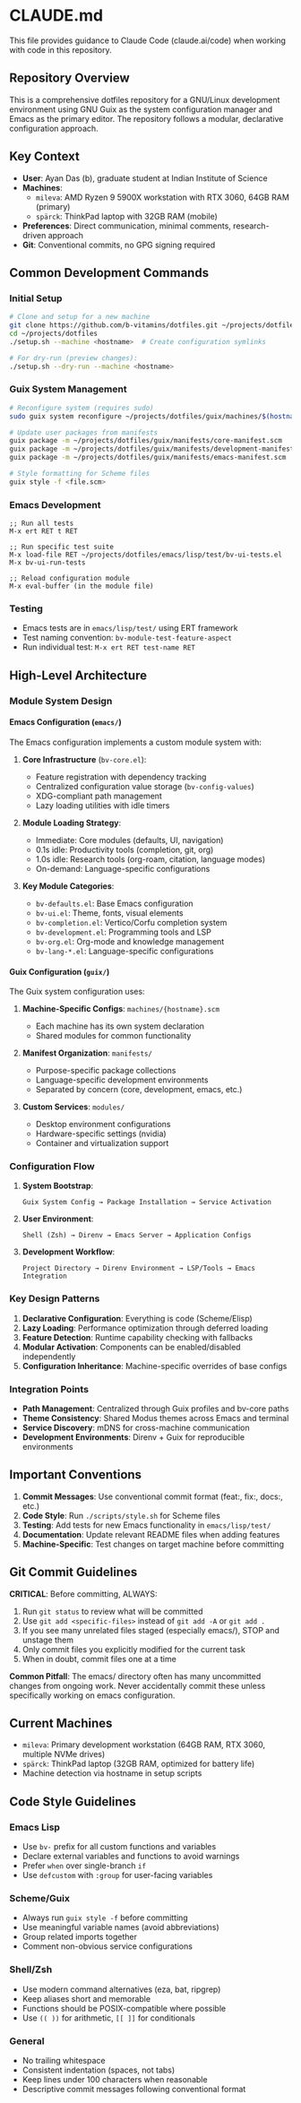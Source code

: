 # CLAUDE.md

This file provides guidance to Claude Code (claude.ai/code) when working with code in this repository.

## Repository Overview

This is a comprehensive dotfiles repository for a GNU/Linux development environment using GNU Guix as the system configuration manager and Emacs as the primary editor. The repository follows a modular, declarative configuration approach.

## Key Context

- **User**: Ayan Das (b), graduate student at Indian Institute of Science
- **Machines**: 
  - `mileva`: AMD Ryzen 9 5900X workstation with RTX 3060, 64GB RAM (primary)
  - `spärck`: ThinkPad laptop with 32GB RAM (mobile)
- **Preferences**: Direct communication, minimal comments, research-driven approach
- **Git**: Conventional commits, no GPG signing required

## Common Development Commands

### Initial Setup
```bash
# Clone and setup for a new machine
git clone https://github.com/b-vitamins/dotfiles.git ~/projects/dotfiles
cd ~/projects/dotfiles
./setup.sh --machine <hostname>  # Create configuration symlinks

# For dry-run (preview changes):
./setup.sh --dry-run --machine <hostname>
```

### Guix System Management
```bash
# Reconfigure system (requires sudo)
sudo guix system reconfigure ~/projects/dotfiles/guix/machines/$(hostname).scm

# Update user packages from manifests
guix package -m ~/projects/dotfiles/guix/manifests/core-manifest.scm
guix package -m ~/projects/dotfiles/guix/manifests/development-manifest.scm
guix package -m ~/projects/dotfiles/guix/manifests/emacs-manifest.scm

# Style formatting for Scheme files  
guix style -f <file.scm>
```

### Emacs Development
```elisp
;; Run all tests
M-x ert RET t RET

;; Run specific test suite
M-x load-file RET ~/projects/dotfiles/emacs/lisp/test/bv-ui-tests.el
M-x bv-ui-run-tests

;; Reload configuration module
M-x eval-buffer (in the module file)
```

### Testing
- Emacs tests are in `emacs/lisp/test/` using ERT framework
- Test naming convention: `bv-module-test-feature-aspect`
- Run individual test: `M-x ert RET test-name RET`

## High-Level Architecture

### Module System Design

#### Emacs Configuration (`emacs/`)
The Emacs configuration implements a custom module system with:

1. **Core Infrastructure** (`bv-core.el`):
   - Feature registration with dependency tracking
   - Centralized configuration value storage (`bv-config-values`)
   - XDG-compliant path management
   - Lazy loading utilities with idle timers

2. **Module Loading Strategy**:
   - Immediate: Core modules (defaults, UI, navigation)
   - 0.1s idle: Productivity tools (completion, git, org)
   - 1.0s idle: Research tools (org-roam, citation, language modes)
   - On-demand: Language-specific configurations

3. **Key Module Categories**:
   - `bv-defaults.el`: Base Emacs configuration
   - `bv-ui.el`: Theme, fonts, visual elements
   - `bv-completion.el`: Vertico/Corfu completion system
   - `bv-development.el`: Programming tools and LSP
   - `bv-org.el`: Org-mode and knowledge management
   - `bv-lang-*.el`: Language-specific configurations

#### Guix Configuration (`guix/`)
The Guix system configuration uses:

1. **Machine-Specific Configs**: `machines/{hostname}.scm`
   - Each machine has its own system declaration
   - Shared modules for common functionality

2. **Manifest Organization**: `manifests/`
   - Purpose-specific package collections
   - Language-specific development environments
   - Separated by concern (core, development, emacs, etc.)

3. **Custom Services**: `modules/`
   - Desktop environment configurations
   - Hardware-specific settings (nvidia)
   - Container and virtualization support

### Configuration Flow

1. **System Bootstrap**:
   ```
   Guix System Config → Package Installation → Service Activation
   ```

2. **User Environment**:
   ```
   Shell (Zsh) → Direnv → Emacs Server → Application Configs
   ```

3. **Development Workflow**:
   ```
   Project Directory → Direnv Environment → LSP/Tools → Emacs Integration
   ```

### Key Design Patterns

1. **Declarative Configuration**: Everything is code (Scheme/Elisp)
2. **Lazy Loading**: Performance optimization through deferred loading
3. **Feature Detection**: Runtime capability checking with fallbacks
4. **Modular Activation**: Components can be enabled/disabled independently
5. **Configuration Inheritance**: Machine-specific overrides of base configs

### Integration Points

- **Path Management**: Centralized through Guix profiles and bv-core paths
- **Theme Consistency**: Shared Modus themes across Emacs and terminal
- **Service Discovery**: mDNS for cross-machine communication
- **Development Environments**: Direnv + Guix for reproducible environments

## Important Conventions

1. **Commit Messages**: Use conventional commit format (feat:, fix:, docs:, etc.)
2. **Code Style**: Run `./scripts/style.sh` for Scheme files
3. **Testing**: Add tests for new Emacs functionality in `emacs/lisp/test/`
4. **Documentation**: Update relevant README files when adding features
5. **Machine-Specific**: Test changes on target machine before committing

## Git Commit Guidelines

**CRITICAL**: Before committing, ALWAYS:
1. Run `git status` to review what will be committed
2. Use `git add <specific-files>` instead of `git add -A` or `git add .`
3. If you see many unrelated files staged (especially emacs/), STOP and unstage them
4. Only commit files you explicitly modified for the current task
5. When in doubt, commit files one at a time

**Common Pitfall**: The emacs/ directory often has many uncommitted changes from ongoing work. Never accidentally commit these unless specifically working on emacs configuration.

## Current Machines

- `mileva`: Primary development workstation (64GB RAM, RTX 3060, multiple NVMe drives)
- `spärck`: ThinkPad laptop (32GB RAM, optimized for battery life)
- Machine detection via hostname in setup scripts

## Code Style Guidelines

### Emacs Lisp
- Use `bv-` prefix for all custom functions and variables
- Declare external variables and functions to avoid warnings
- Prefer `when` over single-branch `if`
- Use `defcustom` with `:group` for user-facing variables

### Scheme/Guix
- Always run `guix style -f` before committing
- Use meaningful variable names (avoid abbreviations)
- Group related imports together
- Comment non-obvious service configurations

### Shell/Zsh
- Use modern command alternatives (eza, bat, ripgrep)
- Keep aliases short and memorable
- Functions should be POSIX-compatible where possible
- Use `(( ))` for arithmetic, `[[ ]]` for conditionals

### General
- No trailing whitespace
- Consistent indentation (spaces, not tabs)
- Keep lines under 100 characters when reasonable
- Descriptive commit messages following conventional format